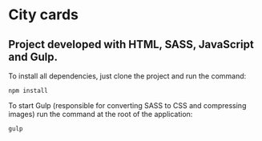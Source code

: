 # City cards

## Project developed with HTML, SASS, JavaScript and Gulp.

To install all dependencies, just clone the project and run the command:

```npm install```

To start Gulp (responsible for converting SASS to CSS and compressing images) run the command at the root of the application:

```gulp```
